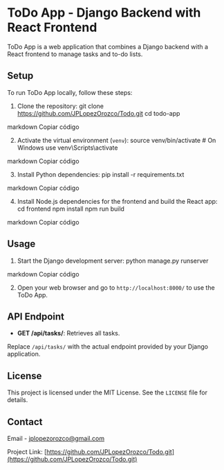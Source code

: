 # ToDo App - Django Backend with React Frontend

ToDo App is a web application that combines a Django backend with a React frontend to manage tasks and to-do lists.

## Setup

To run ToDo App locally, follow these steps:

1. Clone the repository:
git clone https://github.com/JPLopezOrozco/Todo.git
cd todo-app

markdown
Copiar código

2. Activate the virtual environment (`venv`):
source venv/bin/activate # On Windows use venv\Scripts\activate

markdown
Copiar código

3. Install Python dependencies:
pip install -r requirements.txt

markdown
Copiar código

4. Install Node.js dependencies for the frontend and build the React app:
cd frontend
npm install
npm run build

markdown
Copiar código

## Usage

1. Start the Django development server:
python manage.py runserver

markdown
Copiar código

2. Open your web browser and go to `http://localhost:8000/` to use the ToDo App.

## API Endpoint

- **GET /api/tasks/**: Retrieves all tasks.

Replace `/api/tasks/` with the actual endpoint provided by your Django application.

## License

This project is licensed under the MIT License. See the `LICENSE` file for details.

## Contact

Email - jplopezorozco@gmail.com

Project Link: [https://github.com/JPLopezOrozco/Todo.git](https://github.com/JPLopezOrozco/Todo.git)
